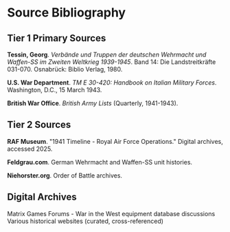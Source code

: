 # Source Bibliography

## Tier 1 Primary Sources

**Tessin, Georg**. *Verbände und Truppen der deutschen Wehrmacht und Waffen-SS im Zweiten Weltkrieg 1939-1945*. Band 14: Die Landstreitkräfte 031-070. Osnabrück: Biblio Verlag, 1980.

**U.S. War Department**. *TM E 30-420: Handbook on Italian Military Forces*. Washington, D.C., 15 March 1943.

**British War Office**. *British Army Lists* (Quarterly, 1941-1943).

## Tier 2 Sources

**RAF Museum**. "1941 Timeline - Royal Air Force Operations." Digital archives, accessed 2025.

**Feldgrau.com**. German Wehrmacht and Waffen-SS unit histories.

**Niehorster.org**. Order of Battle archives.

## Digital Archives

Matrix Games Forums - War in the West equipment database discussions
Various historical websites (curated, cross-referenced)

